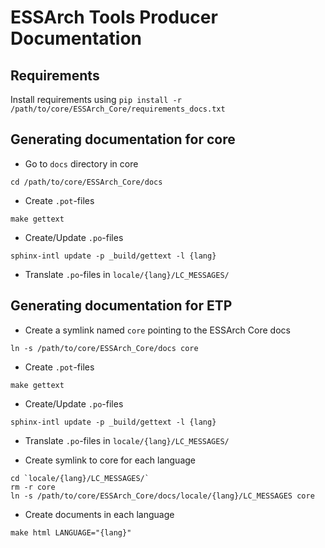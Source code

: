 # ESSArch Tools Producer Documentation

## Requirements
Install requirements using `pip install -r /path/to/core/ESSArch_Core/requirements_docs.txt`

## Generating documentation for core

* Go to `docs` directory in core

```
cd /path/to/core/ESSArch_Core/docs
```

* Create `.pot`-files

```
make gettext
```

* Create/Update `.po`-files

```
sphinx-intl update -p _build/gettext -l {lang}
```

* Translate `.po`-files in `locale/{lang}/LC_MESSAGES/`

## Generating documentation for ETP

* Create a symlink named `core` pointing to the ESSArch Core docs

```
ln -s /path/to/core/ESSArch_Core/docs core
```

* Create `.pot`-files

```
make gettext
```

* Create/Update `.po`-files

```
sphinx-intl update -p _build/gettext -l {lang}
```

* Translate `.po`-files in `locale/{lang}/LC_MESSAGES/`

* Create symlink to core for each language

```
cd `locale/{lang}/LC_MESSAGES/`
rm -r core
ln -s /path/to/core/ESSArch_Core/docs/locale/{lang}/LC_MESSAGES core
```

* Create documents in each language

```
make html LANGUAGE="{lang}"
```
